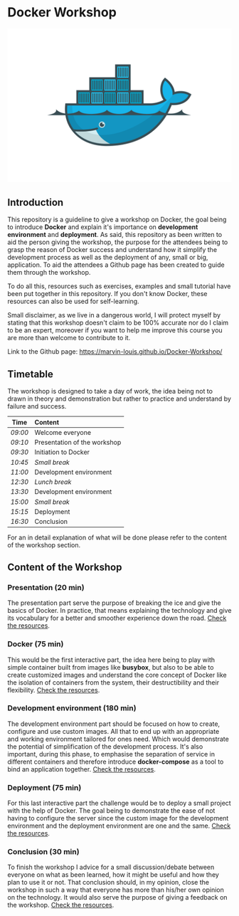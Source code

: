 # Docker Workshop

![alt text](./Images/Docker.png "Docker")

## Introduction
This repository is a guideline to give a workshop on Docker, the goal being to
introduce **Docker** and explain it's importance on **development environment**
and **deployment**. As said, this repository as been written to aid the person
giving the workshop, the purpose for the attendees being to grasp the reason of
Docker success and understand how it simplify the development process as well
as the deployment of any, small or big, application. To aid the attendees a
Github page has been created to guide them through the workshop.

To do all this, resources such as exercises, examples and small tutorial have
been put together in this repository. If you don't know Docker, these resources
can also be used for self-learning.

Small disclaimer, as we live in a dangerous world, I will protect myself by
stating that this workshop doesn't claim to be 100% accurate nor do I claim to
be an expert, moreover if you want to help me improve this course you are more
than welcome to contribute to it.

Link to the Github page: https://marvin-louis.github.io/Docker-Workshop/


## Timetable
The workshop is designed to take a day of work, the idea being not to drawn in
theory and demonstration but rather to practice and understand by failure and
success.

| **Time** | **Content**                  |
|:--------:|:-----------------------------|
| *09:00*  | Welcome everyone             |
| *09:10*  | Presentation of the workshop |
| *09:30*  | Initiation to Docker         |
| *10:45*  | _Small break_                |
| *11:00*  | Development environment      |
| *12:30*  | _Lunch break_                |
| *13:30*  | Development environment      |
| *15:00*  | _Small break_                |
| *15:15*  | Deployment                   |
| *16:30*  | Conclusion                   |

For an in detail explanation of what will be done please refer to the content of
the workshop section.


## Content of the Workshop

### Presentation (20 min)
The presentation part serve the purpose of breaking the ice and give the basics
of Docker. In practice, that means explaining the technology and give its
vocabulary for a better and smoother experience down the road.
[Check the resources](./Presentation/README.md).

### Docker (75 min)
This would be the first interactive part, the idea here being to play with
simple container built from images like **busybox**, but also to be able to
create customized images and understand the core concept of Docker like the
isolation of containers from the system, their destructibility and their
flexibility.
[Check the resources](./Docker/README.md).

### Development environment (180 min)
The development environment part should be focused on how to create, configure
and use custom images. All that to end up with an appropriate and working
environment tailored for ones need. Which would demonstrate the potential of 
simplification of the development process. It's also important, during this 
phase, to emphasise the separation of service in different containers and 
therefore introduce **docker-compose** as a tool to bind an application
together.
[Check the resources](./Development/README.md).

### Deployment (75 min)
For this last interactive part the challenge would be to deploy a small project
with the help of Docker. The goal being to demonstrate the ease of not having to
configure the server since the custom image for the development environment and
the deployment environment are one and the same.
[Check the resources](./Deployment/README.md).

### Conclusion (30 min)
To finish the workshop I advice for a small discussion/debate between everyone
on what as been learned, how it might be useful and how they plan to use it or
not. That conclusion should, in my opinion, close the workshop in such a way
that everyone has more than his/her own opinion on the technology. It would also
serve the purpose of giving a feedback on the workshop.
[Check the resources](./Conclusion/README.md).
